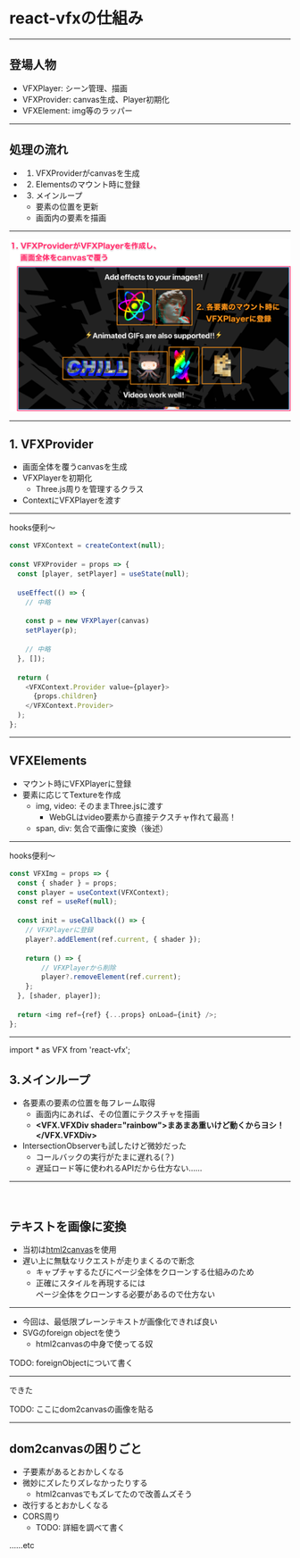 <!-- sectionTitle: 仕組み -->
<!-- classes: section-blue -->

# react-vfxの仕組み

---

## 登場人物

- VFXPlayer: シーン管理、描画
- VFXProvider: canvas生成、Player初期化
- VFXElement: img等のラッパー

---

## 処理の流れ

- 1. VFXProviderがcanvasを生成
- 2. Elementsのマウント時に登録
- 3. メインループ
  - 要素の位置を更新
  - 画面内の要素を描画

---

<img src="./how-it-works.png" />

---

## 1. VFXProvider

- 画面全体を覆うcanvasを生成
- VFXPlayerを初期化
  - Three.js周りを管理するクラス
- ContextにVFXPlayerを渡す

---

hooks便利〜

```javascript
const VFXContext = createContext(null);

const VFXProvider = props => {
  const [player, setPlayer] = useState(null);

  useEffect(() => {
    // 中略

    const p = new VFXPlayer(canvas)
    setPlayer(p);

    // 中略
  }, []);

  return (
    <VFXContext.Provider value={player}>
      {props.children}
    </VFXContext.Provider>
  );
};
```

---

## VFXElements

- マウント時にVFXPlayerに登録
- 要素に応じてTextureを作成
  - img, video: そのままThree.jsに渡す
    - WebGLはvideo要素から直接テクスチャ作れて最高！
  - span, div: 気合で画像に変換（後述）

---

hooks便利〜

```javascript　
const VFXImg = props => {
  const { shader } = props;
  const player = useContext(VFXContext);
  const ref = useRef(null);

  const init = useCallback(() => {
    // VFXPlayerに登録
    player?.addElement(ref.current, { shader });

    return () => {
        // VFXPlayerから削除
        player?.removeElement(ref.current);
    };
  }, [shader, player]);

  return <img ref={ref} {...props} onLoad={init} />;
};
```

---
import * as VFX from 'react-vfx';

## 3.メインループ

- 各要素の要素の位置を毎フレーム取得
  - 画面内にあれば、その位置にテクスチャを描画
  - <b><VFX.VFXDiv shader="rainbow">まあまあ重いけど動くからヨシ！</VFX.VFXDiv></b>
- IntersectionObserverも試したけど微妙だった
  - コールバックの実行がたまに遅れる(？)
  - 遅延ロード等に使われるAPIだから仕方ない……

---
　　
## テキストを画像に変換

- 当初は[html2canvas](https://html2canvas.hertzen.com/)を使用
- 遅い上に無駄なリクエストが走りまくるので断念
  - キャプチャするたびにページ全体をクローンする仕組みのため
  - 正確にスタイルを再現するには<br/>
    ページ全体をクローンする必要があるので仕方ない

---

- 今回は、最低限プレーンテキストが画像化できれば良い
- SVGのforeign objectを使う
  - html2canvasの中身で使ってる奴

TODO: foreignObjectについて書く

---

できた

TODO: ここにdom2canvasの画像を貼る

---

## dom2canvasの困りごと

- 子要素があるとおかしくなる
- 微妙にズレたりズレなかったりする
  - html2canvasでもズレてたので改善ムズそう
- 改行するとおかしくなる
- CORS周り
  - TODO: 詳細を調べて書く

……etc
